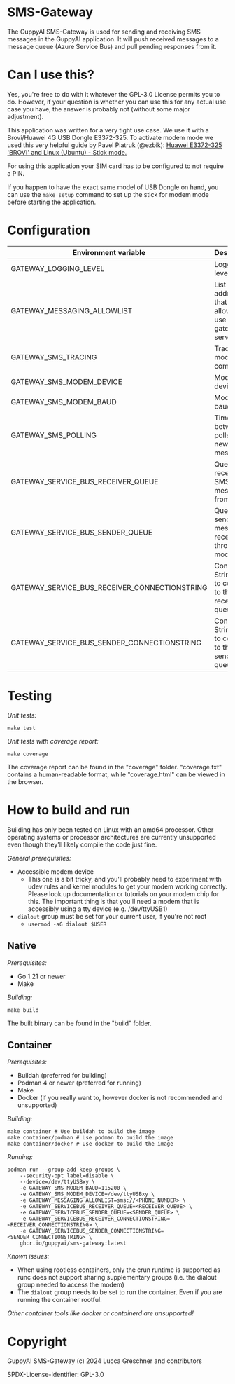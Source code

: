 # SMS-Gateway

The GuppyAI SMS-Gateway is used for sending and receiving SMS messages in the GuppyAI application.
It will push received messages to a message queue (Azure Service Bus) and pull pending responses from it.

# Can I use this?

Yes, you're free to do with it whatever the GPL-3.0 License permits you to do. 
However, if your question is whether you can use this for any actual use case you have, the answer is probably not (without some major adjustment).

This application was written for a very tight use case. We use it with a Brovi/Huawei 4G USB Dongle E3372-325.
To activate modem mode we used this very helpful guide by Pavel Piatruk (@ezbik): [Huawei E3372-325 'BROVI' and Linux (Ubuntu) - Stick mode.](https://blog.tanatos.org/posts/huawei_e3372h-325_brovi_with_linux_stickmode/)

For using this application your SIM card has to be configured to not require a PIN.

If you happen to have the exact same model of USB Dongle on hand, you can use the `make setup` command to set up the stick
for modem mode before starting the application.

# Configuration

| Environment variable                          | Description                                                      | Default   | Possible values                                                                                                                                   |
|-----------------------------------------------|------------------------------------------------------------------|-----------|---------------------------------------------------------------------------------------------------------------------------------------------------|
| GATEWAY_LOGGING_LEVEL                         | Logging level                                                    | WARN      | TRACE, DEBUG, INFO, WARN, DEBUG                                                                                                                   |
| GATEWAY_MESSAGING_ALLOWLIST                   | List of addresses that are allowed to use the gateway's services | NOT SET   | Comma-separated list of addresses, e.g. "sms://+4900000000,sms://+4911111111"                                                                     |
| GATEWAY_SMS_TRACING                           | Tracing of modem commands                                        | 0 (false) | 0 (false), 1 (true)                                                                                                                               |
| GATEWAY_SMS_MODEM_DEVICE                      | Modem device                                                     | NOT SET   | e.g. /dev/ttyUSB1                                                                                                                                 |
| GATEWAY_SMS_MODEM_BAUD                        | Modem baud                                                       | 115200    | Depends on your hardware                                                                                                                          |
| GATEWAY_SMS_POLLING                           | Time between polls for new SMS messages                          | 5s        | Any duration                                                                                                                                      |
| GATEWAY_SERVICE_BUS_RECEIVER_QUEUE            | Queue to receive SMS messages from                               | NOT SET   | A valid queue name                                                                                                                                |
| GATEWAY_SERVICE_BUS_SENDER_QUEUE              | Queue to send SMS messages received through the modem to         | NOT SET   | A valid queue name                                                                                                                                |
| GATEWAY_SERVICE_BUS_RECEIVER_CONNECTIONSTRING | Connection String used to connect to the receiver queue          | NOT SET   | A valid azure service bus connection string (Format: "Endpoint=sb://some_bus.example.org/;SharedAccessKeyName=Gateway;SharedAccessKey=SecretKey") |
| GATEWAY_SERVICE_BUS_SENDER_CONNECTIONSTRING   | Connection String used to connect to the sender queue            | NOT SET   | A valid azure service bus connection string (Format: "Endpoint=sb://some_bus.example.org/;SharedAccessKeyName=Gateway;SharedAccessKey=SecretKey") |

# Testing

*Unit tests:*

```shell
make test
```

*Unit tests with coverage report:*

```shell
make coverage
```

The coverage report can be found in the "coverage" folder. "coverage.txt" contains a human-readable format, while "coverage.html" can be viewed in the browser.

# How to build and run

Building has only been tested on Linux with an amd64 processor.
Other operating systems or processor architectures are currently unsupported even though they'll likely compile the code just fine.

*General prerequisites:*

- Accessible modem device
  - This one is a bit tricky, and you'll probably need to experiment with udev rules and kernel modules to get your modem working correctly. Please look up documentation or tutorials on your modem chip for this. The important thing is that you'll need a modem that is accessibly using a tty device (e.g. /dev/ttyUSB1)
- `dialout` group must be set for your current user, if you're not root
  - `usermod -aG dialout $USER`

## Native

*Prerequisites:*

- Go 1.21 or newer
- Make

*Building:*

```shell
make build
```

The built binary can be found in the "build" folder.

## Container

*Prerequisites:*

- Buildah (preferred for building)
- Podman 4 or newer (preferred for running)
- Make
- Docker (if you really want to, however docker is not recommended and unsupported)

*Building:*

```shell
make container # Use buildah to build the image
make container/podman # Use podman to build the image
make container/docker # Use docker to build the image
```

*Running:*

```shell
podman run --group-add keep-groups \
    --security-opt label=disable \
    --device=/dev/ttyUSBxy \
    -e GATEWAY_SMS_MODEM_BAUD=115200 \
    -e GATEWAY_SMS_MODEM_DEVICE=/dev/ttyUSBxy \
    -e GATEWAY_MESSAGING_ALLOWLIST=sms://<PHONE_NUMBER> \
    -e GATEWAY_SERVICEBUS_RECEIVER_QUEUE=<RECEIVER_QUEUE> \
    -e GATEWAY_SERVICEBUS_SENDER_QUEUE=<SENDER_QUEUE> \
    -e GATEWAY_SERVICEBUS_RECEIVER_CONNECTIONSTRING=<RECEIVER_CONNECTIONSTRING> \
    -e GATEWAY_SERVICEBUS_SENDER_CONNECTIONSTRING=<SENDER_CONNECTIONSTRING> \
    ghcr.io/guppyai/sms-gateway:latest
```

*Known issues:*

- When using rootless containers, only the crun runtime is supported as runc does not support sharing supplementary groups (i.e. the dialout group needed to access the modem)
- The `dialout` group needs to be set to run the container. Even if you are running the container rootful.

_Other container tools like docker or containerd are unsupported!_

# Copyright

GuppyAI SMS-Gateway (c) 2024 Lucca Greschner and contributors

SPDX-License-Identifier: GPL-3.0